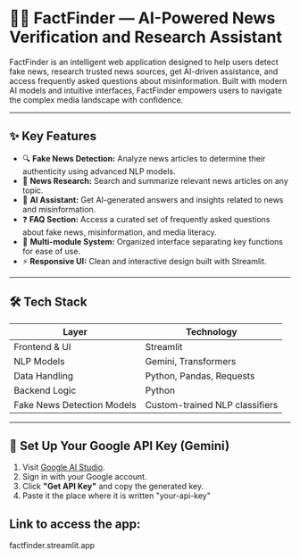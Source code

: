 # 🕵️‍♂️ FactFinder — AI-Powered News Verification and Research Assistant

FactFinder is an intelligent web application designed to help users detect fake news, research trusted news sources, get AI-driven assistance, and access frequently asked questions about misinformation. Built with modern AI models and intuitive interfaces, FactFinder empowers users to navigate the complex media landscape with confidence.

---

## ✨ Key Features

- 🔍 **Fake News Detection:** Analyze news articles to determine their authenticity using advanced NLP models.
- 📰 **News Research:** Search and summarize relevant news articles on any topic.
- 🤖 **AI Assistant:** Get AI-generated answers and insights related to news and misinformation.
- ❓ **FAQ Section:** Access a curated set of frequently asked questions about fake news, misinformation, and media literacy.
- 📂 **Multi-module System:** Organized interface separating key functions for ease of use.
- ⚡ **Responsive UI:** Clean and interactive design built with Streamlit.

---

## 🛠️ Tech Stack

| Layer          | Technology                    |
|----------------|------------------------------|
| Frontend & UI  | Streamlit                    |
| NLP Models     | Gemini, Transformers         |
| Data Handling  | Python, Pandas, Requests     |
| Backend Logic  | Python                       |
| Fake News Detection Models | Custom-trained NLP classifiers |

---

## 🔐 Set Up Your Google API Key (Gemini)

1. Visit [Google AI Studio](https://makersuite.google.com/app/apikey).
2. Sign in with your Google account.
3. Click **"Get API Key"** and copy the generated key.
4. Paste it the place where it is written "your-api-key"

## Link to access the app:
factfinder.streamlit.app
